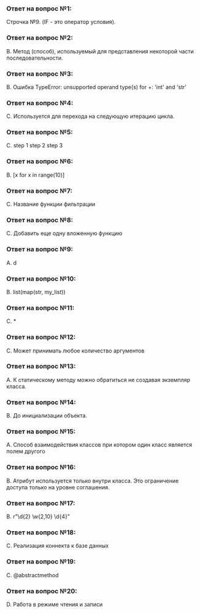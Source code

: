 ### Ответ на вопрос №1:
Строчка №9. (IF - это оператор условия).

### Ответ на вопрос №2:
B. Метод (способ), используемый для представления некоторой части последовательности.

### Ответ на вопрос №3:
B. Ошибка TypeError: unsupported operand type(s) for +: 'int' and 'str'

### Ответ на вопрос №4:
C. Используется для перехода на следующую итерацию цикла.

### Ответ на вопрос №5:
C. step 1 step 2 step 3

### Ответ на вопрос №6:
B. [x for x in range(10)]

### Ответ на вопрос №7:
C. Название функции фильтрации

### Ответ на вопрос №8:
С. Добавить еще одну вложенную функцию

### Ответ на вопрос №9:
A. d

### Ответ на вопрос №10:
B. list(map(str, my_list)) 

### Ответ на вопрос №11:
C. *

### Ответ на вопрос №12:
C. Может принимать любое количество аргументов

### Ответ на вопрос №13:
A. К статическому методу можно обратиться не создавая экземпляр класса.

### Ответ на вопрос №14:
B. До инициализации объекта.

### Ответ на вопрос №15:
A. Способ взаимодействия классов при котором один класс является полем другого

### Ответ на вопрос №16:
B. Атрибут используется только внутри класса. Это ограничение доступа только на уровне соглашения.

### Ответ на вопрос №17:
B. r"\d{2} \w{2,10} \d{4}"

### Ответ на вопрос №18:
C. Реализация коннекта к базе данных

### Ответ на вопрос №19:
C. @abstractmethod

### Ответ на вопрос №20:
D. Работа в режиме чтения и записи